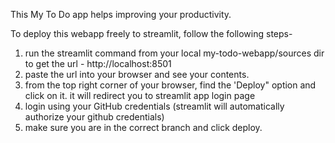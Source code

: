 This My To Do app helps improving your productivity. 

To deploy this webapp freely to streamlit, follow the following steps-
1. run the streamlit command from your local my-todo-webapp/sources dir to get the url -
 http://localhost:8501
2. paste the url into your browser and see your contents.
3. from the top right corner of your browser, find the 'Deploy" option and click on it. it will redirect you to streamlit app login page
4. login using your GitHub credentials (streamlit will automatically authorize your github credentials)
5. make sure you are in the correct branch and click deploy.


